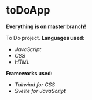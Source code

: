 # toDoApp
**Everything is on master branch!**

To Do project.
**Languages used:**
* _JavaScript_
* _CSS_
* _HTML_

**Frameworks used:**
* _Tailwind for CSS_
* _Svelte for JavaScript_
